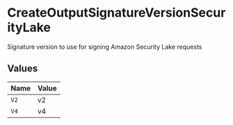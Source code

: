 # CreateOutputSignatureVersionSecurityLake

Signature version to use for signing Amazon Security Lake requests


## Values

| Name  | Value |
| ----- | ----- |
| `V2`  | v2    |
| `V4`  | v4    |